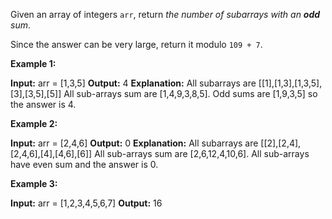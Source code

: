 Given an array of integers  `arr`, return  _the number of subarrays with an  **odd**  sum_.

Since the answer can be very large, return it modulo  `109 + 7`.

**Example 1:**

**Input:** arr = [1,3,5]
**Output:** 4
**Explanation:** All subarrays are [[1],[1,3],[1,3,5],[3],[3,5],[5]]
All sub-arrays sum are [1,4,9,3,8,5].
Odd sums are [1,9,3,5] so the answer is 4.

**Example 2:**

**Input:** arr = [2,4,6]
**Output:** 0
**Explanation:** All subarrays are [[2],[2,4],[2,4,6],[4],[4,6],[6]]
All sub-arrays sum are [2,6,12,4,10,6].
All sub-arrays have even sum and the answer is 0.

**Example 3:**

**Input:** arr = [1,2,3,4,5,6,7]
**Output:** 16
